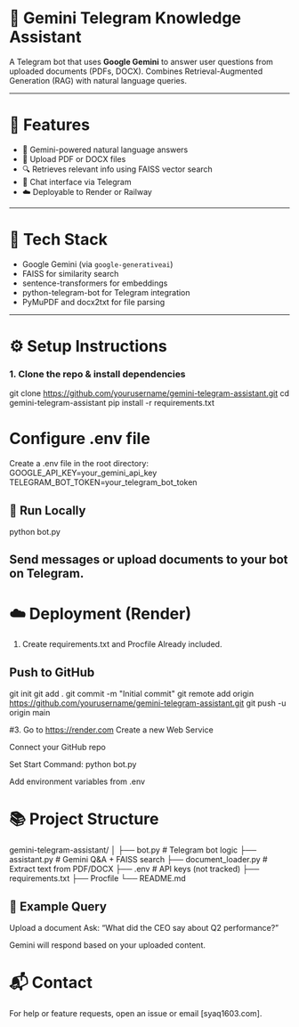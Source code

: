 # 🤖 Gemini Telegram Knowledge Assistant

A Telegram bot that uses **Google Gemini** to answer user questions from uploaded documents (PDFs, DOCX). Combines Retrieval-Augmented Generation (RAG) with natural language queries.

---

# 🚀 Features

- 🧠 Gemini-powered natural language answers
- 📄 Upload PDF or DOCX files
- 🔍 Retrieves relevant info using FAISS vector search
- 💬 Chat interface via Telegram
- ☁️ Deployable to Render or Railway

---

# 🔧 Tech Stack

- Google Gemini (via `google-generativeai`)
- FAISS for similarity search
- sentence-transformers for embeddings
- python-telegram-bot for Telegram integration
- PyMuPDF and docx2txt for file parsing

---

# ⚙️ Setup Instructions

### 1. Clone the repo & install dependencies

git clone https://github.com/yourusername/gemini-telegram-assistant.git
cd gemini-telegram-assistant
pip install -r requirements.txt

# Configure .env file
Create a .env file in the root directory:
GOOGLE_API_KEY=your_gemini_api_key
TELEGRAM_BOT_TOKEN=your_telegram_bot_token

## 🧪 Run Locally
python bot.py

## Send messages or upload documents to your bot on Telegram.

# ☁️ Deployment (Render)
1. Create requirements.txt and Procfile
Already included.

## Push to GitHub
git init
git add .
git commit -m "Initial commit"
git remote add origin https://github.com/yourusername/gemini-telegram-assistant.git
git push -u origin main

#3. Go to https://render.com
Create a new Web Service

Connect your GitHub repo

Set Start Command: python bot.py

Add environment variables from .env 

# 📚 Project Structure

gemini-telegram-assistant/
│
├── bot.py              # Telegram bot logic
├── assistant.py        # Gemini Q&A + FAISS search
├── document_loader.py  # Extract text from PDF/DOCX
├── .env                # API keys (not tracked)
├── requirements.txt
├── Procfile
└── README.md

## 🧠 Example Query
Upload a document
Ask: “What did the CEO say about Q2 performance?”

Gemini will respond based on your uploaded content.

# 📬 Contact
For help or feature requests, open an issue or email [syaq1603.com].


